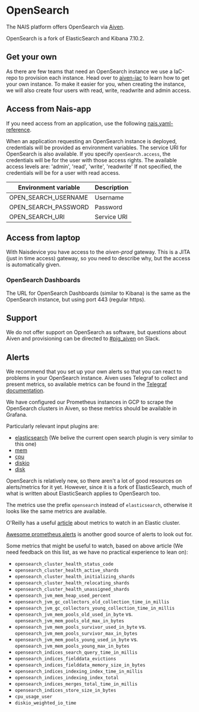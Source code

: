# OpenSearch

The NAIS platform offers OpenSearch via [Aiven](https://aiven.io/).

OpenSearch is a fork of ElasticSearch and Kibana 7.10.2.

## Get your own
As there are few teams that need an OpenSearch instance we use a IaC-repo to provision each instance.
Head over to [aiven-iac](https://github.com/navikt/aiven-iac#opensearch) to learn how to get your own instance.
To make it easier for you, when creating the instance, we will also create four users with read, write, readwrite and admin access.

## Access from Nais-app
If you need access from an application, use the following [nais.yaml-reference](../nais-application/application.md#openSearch).

When an application requesting an OpenSearch instance is deployed, credentials will be provided as environment variables.
The service URI for OpenSearch is also available.
If you specify `openSearch.access`, the credentials will be for the user with those access rights.
The available access levels are: 'admin', 'read', 'write', 'readwrite'
If not specified, the credentials will be for a user with read access.

| Environment variable | Description |
|----------------------| ----------- |
| OPEN_SEARCH_USERNAME | Username    |
| OPEN_SEARCH_PASSWORD | Password    |
| OPEN_SEARCH_URI      | Service URI |

## Access from laptop
With Naisdevice you have access to the _aiven-prod_ gateway.
This is a JITA (just in time access) gateway, so you need to describe why, but the access is automatically given.

### OpenSearch Dashboards
The URL for OpenSearch Dashboards (similar to Kibana) is the same as the OpenSearch instance, but using port 443 (regular https).

## Support
We do not offer support on OpenSearch as software, but questions about Aiven and provisioning can be directed to [#pig_aiven](https://nav-it.slack.com/archives/C018L1JATBQ) on Slack.

## Alerts
We recommend that you set up your own alerts so that you can react to problems in your OpenSearch instance. 
Aiven uses Telegraf to collect and present metrics, so available metrics can be found in the [Telegraf documentation](https://github.com/influxdata/telegraf).

We have configured our Prometheus instances in GCP to scrape the OpenSearch clusters in Aiven, so these metrics should be available in Grafana.

Particularly relevant input plugins are:

- [elasticsearch](https://github.com/influxdata/telegraf/tree/master/plugins/inputs/elasticsearch) (We belive the current open search plugin is very similar to this one)
- [mem](https://github.com/influxdata/telegraf/tree/master/plugins/inputs/mem)
- [cpu](https://github.com/influxdata/telegraf/tree/master/plugins/inputs/cpu)
- [diskio](https://github.com/influxdata/telegraf/tree/master/plugins/inputs/diskio)
- [disk](https://github.com/influxdata/telegraf/tree/master/plugins/inputs/disk)

OpenSearch is relatively new, so there aren't a lot of good resources on alerts/metrics for it yet.
However, since it is a fork of ElasticSearch, much of what is written about ElasticSearch applies to OpenSearch too.

The metrics use the prefix `opensearch` instead of `elasticsearch`, otherwise it looks like the same metrics are available.

O'Reilly has a useful [article](https://www.oreilly.com/content/10-elasticsearch-metrics-to-watch/) about metrics to watch in an Elastic cluster.

[Awesome prometheus alerts](https://awesome-prometheus-alerts.grep.to/rules#elasticsearch) is another good source of alerts to look out for.

Some metrics that might be useful to watch, based on above article (We need feedback on this list, as we have no practical experience to lean on):

- `opensearch_cluster_health_status_code`
- `opensearch_cluster_health_active_shards`
- `opensearch_cluster_health_initializing_shards`
- `opensearch_cluster_health_relocating_shards`
- `opensearch_cluster_health_unassigned_shards`
- `opensearch_jvm_mem_heap_used_percent`
- `opensearch_jvm_gc_collectors_old_collection_time_in_millis`
- `opensearch_jvm_gc_collectors_young_collection_time_in_millis`
- `opensearch_jvm_mem_pools_old_used_in_byte` vs. `opensearch_jvm_mem_pools_old_max_in_bytes`
- `opensearch_jvm_mem_pools_survivor_used_in_byte` vs. `opensearch_jvm_mem_pools_survivor_max_in_bytes`
- `opensearch_jvm_mem_pools_young_used_in_byte` vs. `opensearch_jvm_mem_pools_young_max_in_bytes`
- `opensearch_indices_search_query_time_in_millis`
- `opensearch_indices_fielddata_evictions`
- `opensearch_indices_fielddata_memory_size_in_bytes`
- `opensearch_indices_indexing_index_time_in_millis`
- `opensearch_indices_indexing_index_total`
- `opensearch_indices_merges_total_time_in_millis`
- `opensearch_indices_store_size_in_bytes`
- `cpu_usage_user`
- `diskio_weighted_io_time`
